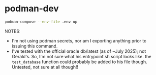 # podman-dev

<!-- Command used, with the newly updated entrypoint.sh and compose.yaml files (both of which were last updated approximately July 29, 2025): -->

```sh
podman-compose --env-file .env up
```

NOTES:

- I'm not using podman secrets, nor am I exporting anything prior to issuing this command. 
- I've tested with the official oracle db/latest (as of ~July 2025); not Gerald's. So, I'm not sure what his entrypoint.sh script looks like. the `test_database` function could probably be added to his file though. Untested, not sure at all though!!


